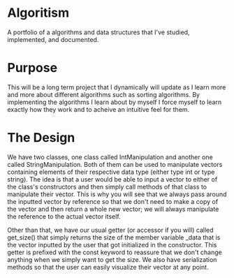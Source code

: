 # Algoritism
A portfolio of a algorithms and data structures that I've studied, implemented, and documented.  

# Purpose

This will be a long term project that I dynamically will update as I learn more and more about different algorithms such as sorting algorithms. By implementing the algorithms I learn about by myself I force myself to learn exactly how they work and to acheive an intuitive feel for them. 

# The Design

We have two classes, one class called IntManipulation and another one called StringManipulation. Both of them can be used to manipulate vectors containing elements of their respective data type (either type int or type string). The idea is that a user would be able to input a vector to either of the class's constructors and then simply call methods of that class to manipulate their vector. This is why you will see that we always pass around the inputted vector by reference so that we don't need to make a copy of the vector and then return a whole new vector; we will always manipulate the reference to the actual vector itself.

Other than that, we have our usual getter (or accessor if you will) called get_size() that simply returns the size of the member variable _data that is the vector inputted by the user that got initialized in the constructor. This getter is prefixed with the const keyword to reassure that we don't change anything when we simply want to get the size. We also have serialization methods so that the user can easily visualize their vector at any point.
